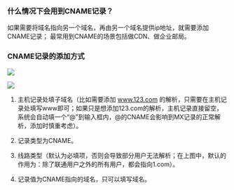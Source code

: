 ### 什么情况下会用到CNAME记录？

如果需要将域名指向另一个域名，再由另一个域名提供ip地址，就需要添加CNAME记录；
最常用到CNAME的场景包括做CDN、做企业邮局。

### CNAME记录的添加方式

![](http://imgcache.tce.fsphere.cn/image/mccdn.qcloud.com/static/img/c9a251b3b52d06f8a44d076e12f75b5b/CName-1.png)

![](http://imgcache.tce.fsphere.cn/image/mccdn.qcloud.com/static/img/e38225a498ababb41f8215119726a27a/CName-2.png)

1. 主机记录处填子域名（比如需要添加 www.123.com 的解析，只需要在主机记录处填写www即可；如果只是想添加123.com的解析，主机记录直接留空，系统会自动填一个“@”到输入框内，@的CNAME会影响到MX记录的正常解析，添加时慎重考虑）。

2. 记录类型为CNAME。

3. 线路类型（默认为必填项，否则会导致部分用户无法解析；在上图中，默认的作用为：除了联通用户之外的所有用户，都会指向1.com）。

4. 记录值为CNAME指向的域名，只可以填写域名。